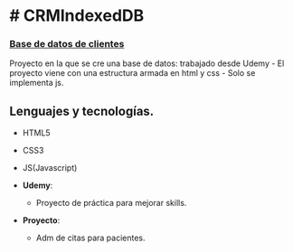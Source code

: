 # # CRMIndexedDB

### [Base de datos de clientes](https://megagringa.github.io/IndexedDB/index.html)

Proyecto en la que se cre una base de datos: trabajado desde Udemy - El proyecto viene con una estructura armada en html y css - 
         Solo se implementa js. 


## Lenguajes y tecnologías.

- HTML5
- CSS3
- JS(Javascript)

- **Udemy**:
    - Proyecto de práctica para mejorar skills.
    
- **Proyecto**:
    - Adm de citas para pacientes.
